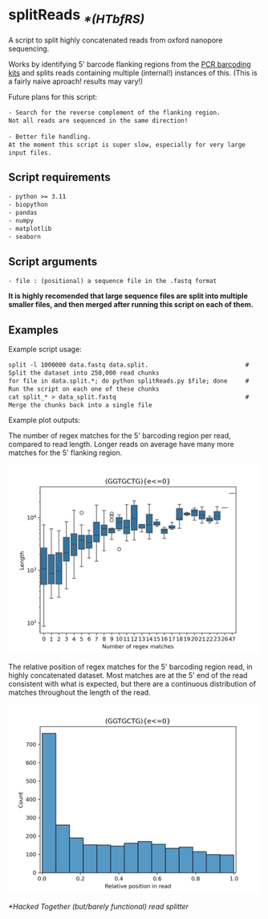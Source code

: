 # splitReads <sub>*\*(HTbfRS)*</sub>
A script to split highly concatenated reads from oxford nanopore sequencing.

Works by identifying 5' barcode flanking regions from the [PCR barcoding kits](https://nanoporetech.com/document/chemistry-technical-document#barcode-sequences) and splits reads containing multiple (internal!) instances of this.
(This is a fairly naive aproach! results may vary!)

Future plans for this script:
```
- Search for the reverse complement of the flanking region.
Not all reads are sequenced in the same direction!

- Better file handling.
At the moment this script is super slow, especially for very large input files. 
```

## Script requirements
```
- python >= 3.11
- biopython
- pandas
- numpy
- matplotlib
- seaborn
```
## Script arguments
```
- file : (positional) a sequence file in the .fastq format
```
**It is highly recomended that large sequence files are split into multiple smaller files,
and then merged after running this script on each of them.**

## Examples
Example script usage:
```
split -l 1000000 data.fastq data.split.                           # Split the dataset into 250,000 read chunks
for file in data.split.*; do python splitReads.py $file; done     # Run the script on each one of these chunks
cat split_* > data_split.fastq                                    # Merge the chunks back into a single file
```


Example plot outputs:

The number of regex matches for the 5' barcoding region per read, compared to read length. Longer reads on average have many more matches for the 5' flanking region.

![a boxplot of the number of rx matches for the flanking region compared to the read length](example_images/head_rx_matches.png)

The relative position of regex matches for the 5' barcoding region read, in highly concatenated dataset. Most matches are at the 5' end of the read consistent with what is expected, but there are a continuous distribution of matches throughout the length of the read.

![a boxplot of the number of rx matches for the flanking region compared to the read length](example_images/head_rx_position.png)

*\*Hacked Together (but/barely functional) read splitter*
